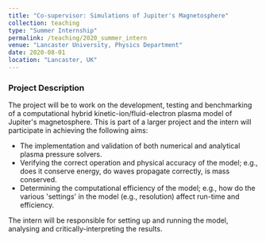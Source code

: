 ```yaml
---
title: "Co-supervisor: Simulations of Jupiter's Magnetosphere"
collection: teaching
type: "Summer Internship"
permalink: /teaching/2020_summer_intern
venue: "Lancaster University, Physics Department"
date: 2020-08-01
location: "Lancaster, UK"
---
```


### Project Description

The project will be to work on the development, testing and benchmarking of a computational hybrid kinetic-ion/fluid-electron plasma model of Jupiter's magnetosphere. This is part of a larger project and the intern will participate in achieving the following aims:
* The implementation and validation of both numerical and analytical plasma pressure solvers.
* Verifying the correct operation and physical accuracy of the model; e.g., does it conserve energy, do waves propagate correctly, is mass conserved.
* Determining the computational efficiency of the model; e.g., how do the various 'settings' in the model (e.g., resolution) affect run-time and efficiency.

The intern will be responsible for setting up and running the model, analysing and critically-interpreting the results.
